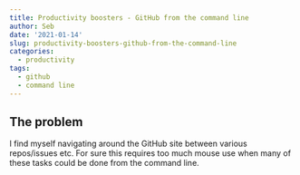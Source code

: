 ```yaml
---
title: Productivity boosters - GitHub from the command line
author: Seb
date: '2021-01-14'
slug: productivity-boosters-github-from-the-command-line
categories:
  - productivity
tags:
  - github
  - command line
---
```


## The problem
I find myself navigating around the GitHub site between various repos/issues etc. For sure this requires too much mouse use when many of these tasks could be done from the command line. 